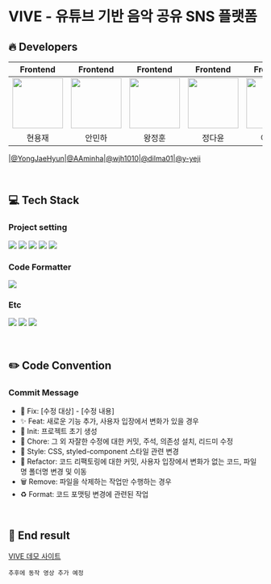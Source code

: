 # VIVE - 유튜브 기반 음악 공유 SNS 플랫폼

## 🔥 Developers
|Frontend|Frontend|Frontend|Frontend|Frontend|
|:----:|:----:|:----:|:----:|:----:|
|<img src="https://github.com/user-attachments/assets/2cb6874c-dbf9-499d-bcb0-6f3de778948d"  width="100"/> | <img src="https://github.com/user-attachments/assets/253a3b9c-b4ca-4a09-8ad1-67d8b461e63a"  width="100"/> | <img src="https://github.com/user-attachments/assets/2cb6874c-dbf9-499d-bcb0-6f3de778948d"  width="100"/> | <img src="https://github.com/user-attachments/assets/eed376b4-883c-4ce6-9a9b-0efb3b85e007"  width="100"/> | <img src="https://github.com/user-attachments/assets/f20f463d-5e1a-47c7-828f-43a98cc3f4f9" width="100"/>
|현용재|안민하|왕정훈|정다윤|이예지|

|[@YongJaeHyun](https://github.com/YongJaeHyun)|[@AAminha](https://github.com/AAminha)|[@wjh1010](https://github.com/wjh1010)|[@dilma01](https://github.com/dilma01)|[@y-yeji](https://github.com/y-yeji)

<br/>

## 💻 Tech Stack
### Project setting
  
<img src="https://img.shields.io/badge/yarn-2C8EBB?style=for-the-badge&logo=yarn&logoColor=white"> <img src="https://img.shields.io/badge/Vite-646CFF?style=for-the-badge&logo=vite&logoColor=white"> <img src="https://img.shields.io/badge/React-61DAFB?style=for-the-badge&logo=react&logoColor=white"> <img src="https://img.shields.io/badge/TailwindCSS-06B6D4?style=for-the-badge&logo=tailwindcss&logoColor=white"> <img src="https://img.shields.io/badge/TypeScript-3178C6?style=for-the-badge&logo=typescript&logoColor=white">

### Code Formatter

  <img src="https://img.shields.io/badge/prettier-F7B93E?style=for-the-badge&logo=prettier&logoColor=black">


### Etc
  <img src="https://img.shields.io/badge/notion-000000?style=for-the-badge&logo=notion&logoColor=white"> <img src="https://img.shields.io/badge/slack-4A154B?style=for-the-badge&logo=slack&logoColor=white"> <img src="https://img.shields.io/badge/github-181717?style=for-the-badge&logo=github&logoColor=white">

<br/>

## ✏️ Code Convention 
### Commit Message
- 🚨 Fix: [수정 대상] - [수정 내용]
- ✨ Feat: 새로운 기능 추가, 사용자 입장에서 변화가 있을 경우
- 🎉 Init: 프로젝트 초기 생성
- 📝 Chore: 그 외 자잘한 수정에 대한 커밋, 주석, 의존성 설치, 리드미 수정
- 💄 Style: CSS, styled-component 스타일 관련 변경
- 🔨 Refactor: 코드 리팩토링에 대한 커밋, 사용자 입장에서 변화가 없는 코드, 파일명 폴더명 변경 및 이동 
- 🗑️ Remove: 파일을 삭제하는 작업만 수행하는 경우
- ♻️ Format: 코드 포맷팅 변경에 관련된 작업

<br/>

## 💎 End result 

[VIVE 데모 사이트](https://5-rai.github.io/vive/) 

`추후에 동작 영상 추가 예정` 


